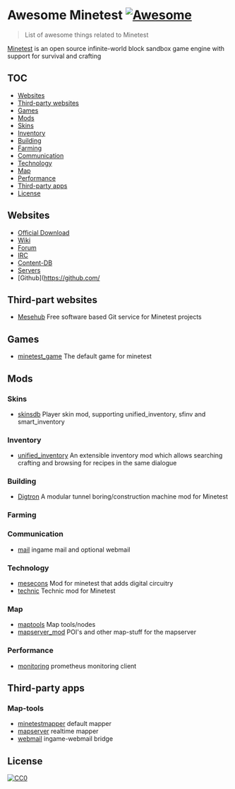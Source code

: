 # Awesome Minetest [![Awesome](https://awesome.re/badge-flat.svg)](https://github.com/thomasrudin-mt/awesome-minetest)

> List of awesome things related to Minetest

[Minetest](https://minetest.net/) is an open source infinite-world block sandbox game engine with support for survival and crafting

## TOC

- [Websites](#websites)
- [Third-party websites](#third-party-websites)
- [Games](#games)
- [Mods](#mods)
 - [Skins](#skins)
 - [Inventory](#inventory)
 - [Building](#building)
 - [Farming](#farming)
 - [Communication](#communication)
 - [Technology](#technology)
 - [Map](#map)
 - [Performance](#performance)
- [Third-party apps](#third-party-apps)
- [License](#license)

## Websites

- [Official Download](https://minetest.net)
- [Wiki](https://wiki.minetest.net)
- [Forum](https://forum.minetest.net)
- [IRC](https://irc.minetest.net)
- [Content-DB](https://content.minetest.net)
- [Servers](https://servers.minetest.net)
- [Github](https://github.com/

## Third-part websites

- [Mesehub](https://git.minetest.land) Free software based Git service for Minetest projects

## Games

- [minetest_game](http://github.com/minetest/minetest_game/) The default game for minetest

## Mods

### Skins

- [skinsdb](https://github.com/minetest-mods/skinsdb) Player skin mod, supporting unified_inventory, sfinv and smart_inventory

### Inventory

- [unified_inventory](https://github.com/minetest-mods/unified_inventory) An extensible inventory mod which allows searching crafting and browsing for recipes in the same dialogue

### Building

- [Digtron](https://github.com/minetest-mods/digtron) A modular tunnel boring/construction machine mod for Minetest

### Farming


### Communication

- [mail](https://github.com/thomasrudin-mt/mail) ingame mail and optional webmail

### Technology

- [mesecons](https://github.com/minetest-mods/mesecons) Mod for minetest that adds digital circuitry
- [technic](https://github.com/minetest-mods/technic) Technic mod for Minetest

### Map

- [maptools](https://github.com/minetest-mods/maptools) Map tools/nodes
- [mapserver_mod](https://github.com/thomasrudin-mt/mapserver_mod) POI's and other map-stuff for the mapserver

### Performance

- [monitoring](https://github.com/thomasrudin-mt/monitoring) prometheus monitoring client

## Third-party apps

### Map-tools

- [minetestmapper](https://github.com/minetest/minetestmapper) default mapper
- [mapserver](https://github.com/thomasrudin-mt/mapserver) realtime mapper
- [webmail](https://github.com/thomasrudin-mt/mail) ingame-webmail bridge

## License

[![CC0](http://mirrors.creativecommons.org/presskit/buttons/88x31/svg/cc-zero.svg)](https://creativecommons.org/publicdomain/zero/1.0/)
